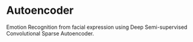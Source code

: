 # Autoencoder
Emotion Recognition from facial expression using Deep Semi-supervised Convolutional Sparse Autoencoder. 
